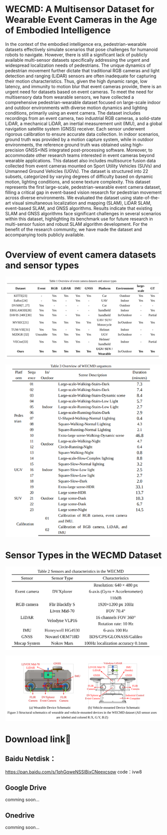 <!--
 * @Author: guoxl
 * @Date: 2024-10-20 19:51:26
 * @Email: guoxueli@whu.edu.cn 
 * @LastEditors:  
 * @LastEditTime: 2025-03-09 22:04:19
 * @Description: 
 * @version:  
-->
# WECMD: A Multisensor Dataset for Wearable Event Cameras in the Age of Embodied Intelligence

In the context of the embodied intelligence era, pedestrian-wearable datasets effectively simulate scenarios that pose challenges for humanoid robots to navigate. However, there is still a significant lack of publicly available multi-sensor datasets specifically addressing the urgent and widespread localization needs of pedestrians. The unique dynamics of pedestrian movement further dictate that traditional RGB cameras and light detection and ranging (LiDAR) sensors are often inadequate for capturing their motion characteristics. Thus, given the high dynamic range, low latency, and immunity to motion blur that event cameras provide, there is an urgent need for datasets based on event cameras. To meet the need for multisensory data from wearable sensors, we have collected a comprehensive pedestrian-wearable dataset focused on large-scale indoor and outdoor environments with diverse motion dynamics and lighting conditions, primarily using an event camera. The dataset includes recordings from an event camera, two industrial RGB cameras, a solid-state LiDAR, a mechanical LiDAR, an inertial measurement unit (IMU), and a global navigation satellite system (GNSS) receiver. Each sensor underwent rigorous calibration to ensure accurate data collection. In indoor scenarios, ground truth was provided by a motion capture system, while in outdoor environments, the reference ground truth was obtained using high-precision GNSS+INS integrated post-processing software. Moreover, to accommodate other research teams interested in event cameras beyond wearable applications. This dataset also includes multisource fusion data collected from event cameras mounted on Sport Utility Vehicles (SUVs) and Unmanned Ground Vehicles (UGVs). The dataset is structured into 22 subsets, categorized by varying degrees of difficulty based on dynamic motion, lighting conditions, and scene texture complexity. This dataset represents the first large-scale, pedestrian-wearable event camera dataset, filling a critical gap in event-based vision research for pedestrian movement across diverse environments. We evaluated the dataset using state-of-the-art visual simultaneous localization and mapping (SLAM), LiDAR SLAM, event-based SLAM, and GNSS algorithms. Results indicate that existing SLAM and GNSS algorithms face significant challenges in several scenarios within this dataset, highlighting its benchmark use for future research in multi-sensor fusion and robust SLAM algorithm development. For the benefit of the research community, we have made the dataset and accompanying tools publicly available.

# Overview of event camera datasets and sensor types

![alt text](image.png)

![alt text](Overview.png)

# Sensor Types in the WECMD Dataset

![alt text](image-1.png)

![alt text](image-2.png)

# Download link🔗

## Baidu Netdisk：

https://pan.baidu.com/s/1qhGqweNSSlBixCNeexcsqw
code：ivw8

## Google Drive

comming soon...

## Onedrive

comming soon...
